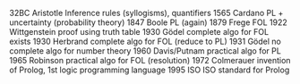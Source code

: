 32BC    Aristotle		Inference rules (syllogisms), quantifiers
1565     Cardano	PL + uncertainty (probability theory)
1847     Boole		PL (again)
1879     Frege		FOL
1922     Wittgenstein	proof using truth table
1930     Gödel		complete algo for FOL exists
1930     Herbrand	complete algo for FOL (reduce to PL)
1931     Gödel		no complete algo for number theory
1960     Davis/Putnam	practical algo for PL
1965     Robinson	practical algo for FOL (resolution)
1972	   Colmerauer	invention of Prolog, 1st logic programming language
1995     ISO                       ISO standard for Prolog